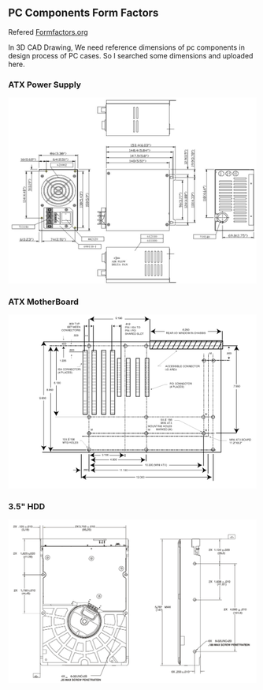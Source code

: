 ## PC Components Form Factors
Refered [Formfactors.org](www.formfactors.org)

In 3D CAD Drawing, We need reference dimensions of pc components in design process of PC cases.
So I searched some dimensions and uploaded here.

### ATX Power Supply
![Dimensions of ATX Power Supply](https://github.com/cheon7886/Standard_PC_FormFactors/blob/master/ATXPSU.jpg)
### ATX MotherBoard
![Dimensions of MotherBoard](https://github.com/cheon7886/Standard_PC_FormFactors/blob/master/ATXMOT.gif)
### 3.5" HDD
![Dimensions of MotherBoard](https://github.com/cheon7886/Standard_PC_FormFactors/blob/master/35HDD.jpg)